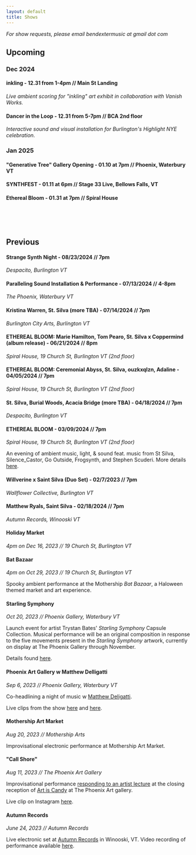 ```yaml
---
layout: default
title: Shows
---
```


*For show requests, please email bendextermusic at gmail dot com*

## Upcoming

### Dec 2024

#### **inkling** - 12.31 from 1-4pm // Main St Landing

*Live ambient scoring for "inkling" art exhibit in collaboration with Vanish Works.*

#### **Dancer in the Loop** - 12.31 from 5-7pm // BCA 2nd floor

*Interactive sound and visual installation for Burlington's Highlight NYE celebration.*

### Jan 2025

#### **"Generative Tree" Gallery Opening** - 01.10 at 7pm // Phoenix, Waterbury VT

#### **SYNTHFEST** - 01.11 at 6pm // Stage 33 Live, Bellows Falls, VT

#### **Ethereal Bloom** - 01.31 at 7pm // Spiral House


<br>
<br>
<br>

## Previous

#### **Strange Synth Night - 08/23/2024 // 7pm** 

*Despacito, Burlington VT*

#### **Paralleling Sound Installation & Performance - 07/13/2024 // 4-8pm** 

*The Phoenix, Waterbury VT*

#### **Kristina Warren, St. Silva (more TBA) - 07/14/2024 // 7pm** 

*Burlington City Arts, Burlington VT*


#### **ETHEREAL BLOOM: Marie Hamilton, Tom Pearo, St. Silva x Coppermind (album release) - 06/21/2024 // 8pm** 

*Spiral House, 19 Church St, Burlington VT (2nd floor)*

#### **ETHEREAL BLOOM: Ceremonial Abyss, St. Silva, ouzkxqlzn, Adaline - 04/05/2024 // 7pm** 

*Spiral House, 19 Church St, Burlington VT (2nd floor)*

#### **St. Silva, Burial Woods, Acacia Bridge (more TBA) - 04/18/2024 // 7pm** 

*Despacito, Burlington VT*

#### **ETHEREAL BLOOM - 03/09/2024 // 7pm** 

*Spiral House, 19 Church St, Burlington VT (2nd floor)*

An evening of ambient music, light, & sound feat. music from St Silva, Silence_Castor, Go Outside, Frogsynth, and Stephen Scuderi. More details [here](https://www.instagram.com/p/C3xui7BuNTY/).

#### **Willverine x Saint Silva (Duo Set) - 02/7/2023 // 7pm** 

*Wallflower Collective, Burlington VT*

#### **Matthew Ryals, Saint Silva - 02/18/2024 // 7pm** 

*Autumn Records, Winooski VT*

#### **Holiday Market** 
*4pm on Dec 16, 2023 // 19 Church St, Burlington VT*

#### **Bat Bazaar** 
*4pm on Oct 29, 2023 // 19 Church St, Burlington VT*

Spooky ambient performance at the Mothership *Bat Bazaar*, a Haloween themed market and art experience.

#### **Starling Symphony** 

*Oct 20, 2023 // Phoenix Gallery, Waterbury VT*

Launch event for artist Trystan Bates' *Starling Symphony* Capsule Collection. Musical performance will be an original composition in response to the five movements present in the *Starling Symphony* artwork, currently on display at The Phoenix Gallery through November.

Details found [here](https://www.instagram.com/st.silva.music/?img_index=1).

#### **Phoenix Art Gallery w Matthew Delligatti** 
*Sep 6, 2023 // Phoenix Gallery, Waterbury VT*

Co-headlining a night of music w [Matthew Deligatti](https://www.matthewdelligatti.com/). 

Live clips from the show [here](https://www.instagram.com/p/Cw3s454Ol0N/) and [here](https://www.instagram.com/p/Cw3uofVOauZ/).

#### **Mothership Art Market** 
*Aug 20, 2023 // Mothership Arts*

Improvisational electronic performance at Mothership Art Market.

#### **"Call Shore"** 
*Aug 11, 2023 // The Phoenix Art Gallery*

Improvisational performance [responding to an artist lecture](https://thephoenixvt.com/events-calendar/2023/8/11/phoenix-talks-steve-budington-amp-saint-silva) at the closing reception of [Art is Candy](https://thephoenixvt.com/events-calendar/2023/8/11/phoenix-talks-steve-budington-amp-saint-silva) at The Phoenix Art gallery.

Live clip on Instagram [here](https://www.instagram.com/p/Cv0wYtiBg1l/).

#### **Autumn Records** 
*June 24, 2023 // Autumn Records*

Live electronic set at [Autumn Records](https://www.autumnrecordsvt.com/) in Winooski, VT. Video recording of performance available [here](https://youtu.be/Zbh9wtCPIus).

